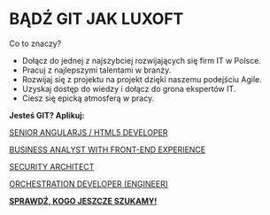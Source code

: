 # <B> BĄDŹ GIT JAK LUXOFT </B>

Co to znaczy? 

- Dołącz do jednej z najszybciej rozwijających się firm IT w Polsce.
- Pracuj z najlepszymi talentami w branży.
- Rozwijaj się z projektu na projekt dzięki naszemu podejściu Agile. 
- Uzyskaj dostęp do wiedzy i dołącz do grona ekspertów IT.
- Ciesz się epicką atmosferą w pracy.


<B> Jesteś GIT? Aplikuj: </B>

<A HREF="https://career.luxoft.com/careers/126259/senior-angularjs-html5-developer/?utm_source=github.com%2Fgit-luxoft%2Fwarsaw%2F&utm_campaign=Git%20Jak%20Luxoft&utm_medium=referral&utm_content=SENIOR%20ANGULARJS%20%2F%20HTML5%20DEVELOPER">SENIOR ANGULARJS / HTML5 DEVELOPER</A>

<A HREF="https://career.luxoft.com/careers/127024/business-analyst-with-front-end-experience/?utm_source=github.com%2Fgit-luxoft%2Fwarsaw%2F&utm_campaign=Git%20Jak%20Luxoft&utm_medium=referral&utm_content=BUSINESS%20ANALYST%20WITH%20FRONT-END%20EXPERIENCE">BUSINESS ANALYST WITH FRONT-END EXPERIENCE</A>

<A HREF="https://career.luxoft.com/careers/125700/security-architect/?utm_source=github.com%2Fgit-luxoft%2Fwarsaw%2F&utm_campaign=Git%20Jak%20Luxoft&utm_medium=referral&utm_content=SECURITY%20ARCHITECT">SECURITY ARCHITECT</A>

<A HREF="https://career.luxoft.com/careers/124487/orchestration-developer-engineer/?utm_source=github.com%2Fgit-luxoft%2Fwarsaw%2F&utm_campaign=Git%20Jak%20Luxoft&utm_medium=referral&utm_content=RCHESTRATION%20DEVELOPER%20(ENGINEER)">ORCHESTRATION DEVELOPER (ENGINEER)</A>




<B><A HREF="https://career.luxoft.com/job-opportunities/?arrFilter_ff%5BNAME%5D=&countryID=&arrFilter_pf%5Bcities%5D=41825&arrFilter_pf%5Bcategories%5D=&set_filter=Y&utm_source=gitjakluxoft.pl&utm_campaign=Git%20Jak%20Luxoft&utm_medium=referral&utm_content=kogo%20jeszcze%20szukamy#filter-form">SPRAWDŹ, KOGO JESZCZE SZUKAMY! </A></B>


